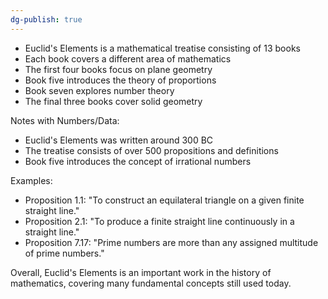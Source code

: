 ```yaml
---
dg-publish: true
---
```

- Euclid's Elements is a mathematical treatise consisting of 13 books 
- Each book covers a different area of mathematics
- The first four books focus on plane geometry 
- Book five introduces the theory of proportions 
- Book seven explores number theory 
- The final three books cover solid geometry 

Notes with Numbers/Data:
- Euclid's Elements was written around 300 BC 
- The treatise consists of over 500 propositions and definitions 
- Book five introduces the concept of irrational numbers 

Examples:
- Proposition 1.1: "To construct an equilateral triangle on a given finite straight line." 
- Proposition 2.1: "To produce a finite straight line continuously in a straight line." 
- Proposition 7.17: "Prime numbers are more than any assigned multitude of prime numbers." 

Overall, Euclid's Elements is an important work in the history of mathematics, covering many fundamental concepts still used today.